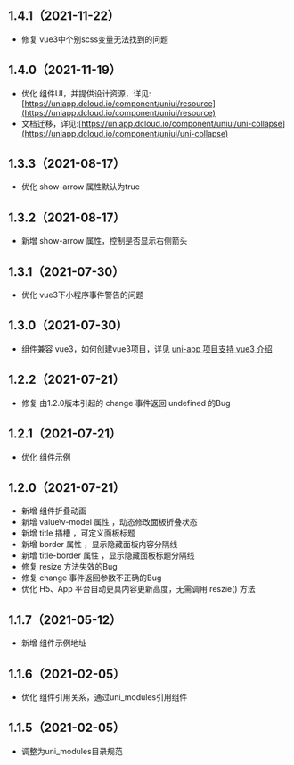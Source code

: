 ## 1.4.1（2021-11-22）
- 修复 vue3中个别scss变量无法找到的问题
## 1.4.0（2021-11-19）
- 优化 组件UI，并提供设计资源，详见:[https://uniapp.dcloud.io/component/uniui/resource](https://uniapp.dcloud.io/component/uniui/resource)
- 文档迁移，详见:[https://uniapp.dcloud.io/component/uniui/uni-collapse](https://uniapp.dcloud.io/component/uniui/uni-collapse)
## 1.3.3（2021-08-17）
- 优化 show-arrow 属性默认为true
## 1.3.2（2021-08-17）
- 新增 show-arrow 属性，控制是否显示右侧箭头
## 1.3.1（2021-07-30）
- 优化 vue3下小程序事件警告的问题
## 1.3.0（2021-07-30）
- 组件兼容 vue3，如何创建vue3项目，详见 [uni-app 项目支持 vue3 介绍](https://ask.dcloud.net.cn/article/37834)
## 1.2.2（2021-07-21）
- 修复 由1.2.0版本引起的 change 事件返回 undefined 的Bug
## 1.2.1（2021-07-21）
- 优化 组件示例
## 1.2.0（2021-07-21）
- 新增 组件折叠动画
- 新增 value\v-model 属性 ，动态修改面板折叠状态
- 新增 title 插槽 ，可定义面板标题
- 新增 border 属性 ，显示隐藏面板内容分隔线
- 新增 title-border 属性 ，显示隐藏面板标题分隔线
- 修复 resize 方法失效的Bug
- 修复 change 事件返回参数不正确的Bug
- 优化 H5、App 平台自动更具内容更新高度，无需调用 reszie() 方法
## 1.1.7（2021-05-12）
- 新增 组件示例地址
## 1.1.6（2021-02-05）
- 优化 组件引用关系，通过uni_modules引用组件
## 1.1.5（2021-02-05）
- 调整为uni_modules目录规范